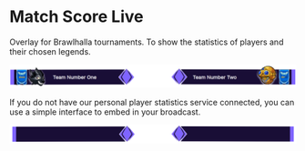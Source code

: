 # Match Score Live

Overlay for Brawlhalla tournaments. To show the statistics of players and their chosen legends.

[<img alt="brawlhalla" src="live-image-1.png" width="900"/>](https://www.ubisoft.com/en-us/game/brawlhalla/brawlhalla)

If you do not have our personal player statistics service connected, you can use a simple interface to embed in your broadcast.

<img alt="brawlhalla" src="free-version.png" width="900"/>
